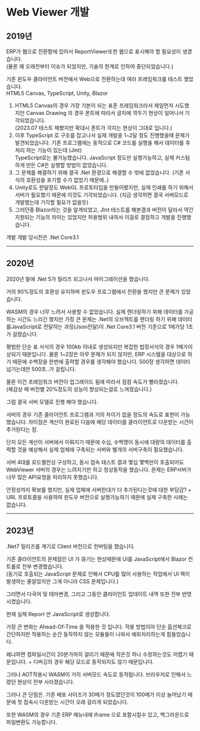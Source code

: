 # Web Viewer 개발

## 2019년

ERP가 웹으로 전환함에 있어서 ReportViewer또한 웹으로 표시해야 할 필요성이 생겼습니다. \
(물론 꽤 오래전부터 이슈가 되었지만, 기술의 한계로 인하여 중단되었습니다.)

기존 윈도우 클라이언트 버전에서 Web으로 전환하는데 여러 프레임워크를 테스트 했었습니다. \
HTML5 Canvas, TypeScript, Unity, Blazor

1. HTML5 Canvas의 경우 가장 기본이 되는 표준 프레임워크라서 제일먼저 시도했지만 Canvas Drawing 의 경우 폰트에 따라서 글자에 깍두기 현상이 일어나서 기각되었습니다.\
   (2023.07 테스트 해봤지만 확대시 폰트가 각지는 현상이 그대로 입니다.)
2. 이후 TypeScript 로 구조를 잡고나서 실제 개발을 1\~2달 정도 진행했을때 문제가 발견되었습니다. 기존 프로그램에는 동적으로 C# 코드를 실행을 해서 데이터를 후처리 하는 기능이 있는데 (Jint)\
   TypeScript로는 불가능했습니다. JavaScript 정도만 실행가능하고, 실제 커스텀하게 만든 C#은 실행할 방법이 없었습니다.
3. 그 문제를 해결하기 위해 결국 .Net 환경으로 해결할 수 밖에 없었습니다. (기존 서식의 호환성을 포기할 수가 없었기 때문에..)
4. Unity로도 한달정도 WebGL 프로토타입을 만들어봤지만, 실제 인쇄를 하기 위해서 서버가 필요했기 때문에 이것도 기각되었습니다. (지금 생각하면 결국 서버모드로 개발했는데 기각할 필요가 없을듯)
5. 그러던중 Blazor라는 것을 알게되었고, JInt 테스트를 해본결과 버전이 달라서 약간 지원되는 기능의 차이는 있었지만 허용범위 내여서 이걸로 결정하고 개발을 진행했습니다.

개발 개발  당시전은 .Net Core3.1

***

## 2020년

2020년 말에 .Net 5가 릴리즈 되고나서 마이그레이션을 했습니다.

거의 90%정도의 호환성 유지하며 윈도우 프로그램에서 전환을 했지만 큰 문제가 있었습니다.

WASM의 경우 너무 느려서 사용할 수 없었습니다. 실제 렌더링하기 위해 데이터를 가공하는 시간도 느리긴 했지만 가장 큰 문제는 .Net의 오브젝트를 렌더링 하기 위해 데이터를JavaScript로 전달하는  과정(Json전달)이 .Net Core3.1 버전 기준으로 1메가당 1초가 걸렸습니다.

평범한 단순 표 서식의 경우 100kb 이내로 생성되지만 복잡한 법정서식의 경우 1메가이상되기 때문입니다.  물론 1\~2장은 아무 문제가 되지 않지만, ERP 시스템을 대상으로 하기 때문에 수백장을 한번에 출력할 경우를 생각해야 했습니다. 500장 생각하면 데이터 넘기는데만 500초..가 걸립니다.

물론 이건 프레임워크 버전이 업그레이드 됨에 따라서 점점 속도가 빨라졌습니다. \
(체감상 매 버전별 20%정도의 성능이 향상되는걸로 느껴졌습니다.)&#x20;

그럼 결국 서버 모델로 진행  해야  했습니다.

서버의 경우 기존 클라이언트 프로그램과 거의 차이가 없을 정도의 속도로 표현이 가능했습니다. 차이점은 계산이 완료된 다음에 해당 데이터를 클라이언트로 다운받는 시간이 추가된다는 점.

단지 모든 계산이 서버에서 이뤄지기 때문에 수십, 수백명이 동시에 대량의 데이터를 출력할 것을 예상해서 실제 업체에 구축되는 서버와 별개의 서버구축이 필요했습니다.

서버 4대를 로드밸런싱 구성하고, 동시 접속 테스트 결과 몇십 몇백만이 호출되어도 WebViewer 서버의 경우는 느려지기만 하고 정상동작을 했습니다. 문제는 ERP서버가 너무 많은 API요청을 처리하지 못했습니다.

안정성까지 확보를 했지만, 실제 업체에 서버한대가 더 추가된다는것에 대한 부담감? + URL 프로토콜을 사용하여 윈도우 버전으로 실행가능하기 때문에 실제 구축한 사례는 없습니다.

***

## 2023년

.Net7 릴리즈를 계기로 Client 버전으로 컨버팅을 했습니다.&#x20;

기존 클라이언트의 문제점인 UI 가 끊기는 현상때문에 UI를 JavaScript에서 Blazor 컨트롤로 전부 변경했습니다. \
(동기로 호출되는 JavaScript 문제로 인해서 CPU를 많이 사용하는 작업에서 UI 렉이 발생하는 줄알았지만 그게 아니라 CSS 문제입니다.)

그러면서 다국어 및 테마변경, 그리고 그동안 클라이언트 업데이트 내역  또한 전부 반영시켰습니다.&#x20;

현재 실제 Report 만 JavaScript로 생성합니다.&#x20;

가장 큰 변화는 Ahead-Of-Time 을 적용한 것 입니다.  적용 방법이야 단순 옵션체크로 간단하지만 적용하는 순간 동작하지 않는 모듈들이 나와서 예외처리하는게 힘들었습니다.&#x20;

왜냐하면 컴파일시간이 20분가까히 걸리기 때문에 작은것 하나 수정하는것도 어렵기 때문입니다. + 디버깅의 경우 해당 모드로 동작되지도 않기 때문입니다.



그러나  AOT적용시  WASM이 거의 서버모드 속도로 동작됩니다. 브라우저로 인해서 느렸던 현상이 전부 사라졌습니다.&#x20;

그러나 큰 단점은. 기존 배포 사이즈가 30메가 정도였던것이 100메가 이상 늘어났기 때문에 첫 접속시 다운받는 시간이 오래 걸리게 되었습니다.&#x20;

또한  WASM의 경우 기존 ERP 메뉴내에 iframe 으로 포함시킬수 있고, 백그라운드로 파일변환도 가능합니다.&#x20;
